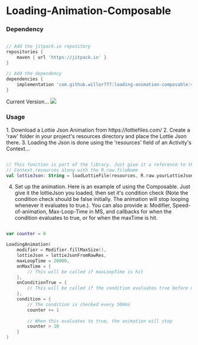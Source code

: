 <h1>Loading-Animation-Composable</h1>

<h3>Dependency</h3>

```groovy

// Add the jitpack.io repository
repositories {
    maven { url 'https://jitpack.io' }
}

// Add the dependency
dependencies {
    implementation 'com.github.willor777:loading-animation-composable:<Current-Version>'
}
```

Current Version...
[![](https://jitpack.io/v/willor777/loading-animation-composable.svg)](https://jitpack.io/#willor777/loading-animation-composable)


<h3>Usage</h3>
1. Download a Lottie Json Animation from https://lottiefiles.com/
2. Create a 'raw' folder in your project's resources directory and place the Lottie Json there.
3. Loading the Json is done using the 'resources' field of an Activity's Context...

```kotlin

// This function is part of the library. Just give it a reference to the
// Context.resources along with the R.raw.fileName
val lottieJson: String = loadLottieFile(resources, R.raw.yourLottieJson)

```

4. Set up the animation. Here is an example of using the Composable.
Just give it the lottieJson you loaded, then set it's condition check (Note the condition
check should be false initially. The animation will stop looping whenever it evaluates to true.).
You can also provide a: Modifier, Speed-of-animation, Max-Loop-Time in MS, and callbacks for
when the condition evaluates to true, or for when the maxTime is hit.

```kotlin

var counter = 0

LoadingAnimation(
    modifier = Modifier.fillMaxSize(),
    lottieJson = lottieJsonFromRawRes,
    maxLoopTime = 20000,
    onMaxTime = {
        // This will be called if maxLoopTime is hit
    },
    onConditionTrue = {
        // This will be called if the condition evaluates true before maxLoopTime
    },
    condition = {
        // The condition is checked every 500ms
        counter += 1
        
        // When this evaluates to true, the animation will stop
        counter > 10
    }
)
```